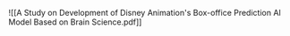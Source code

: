 ![[A Study on Development of Disney Animation's Box-office Prediction AI Model Based on Brain Science.pdf]]